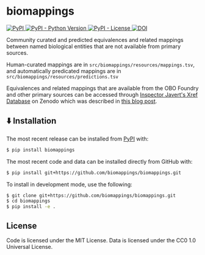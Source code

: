 # biomappings

<a href="https://pypi.org/project/biomappings">
    <img alt="PyPI" src="https://img.shields.io/pypi/v/biomappings" />
</a>
<a href="https://pypi.org/project/biomappings">
    <img alt="PyPI - Python Version" src="https://img.shields.io/pypi/pyversions/biomappings" />
</a>
<a href="https://github.com/biomappings/biomappings/blob/main/LICENSE">
    <img alt="PyPI - License" src="https://img.shields.io/pypi/l/biomappings" />
</a>
<a href="https://zenodo.org/badge/latestdoi/285352907">
    <img src="https://zenodo.org/badge/285352907.svg" alt="DOI">
</a>

Community curated and predicted equivalences and related mappings between named biological entities
that are not available from primary sources.

Human-curated mappings are in `src/biomappings/resources/mappings.tsv`, and
automatically predicated mappings are in `src/biomappings/resources/predictions.tsv`

Equivalences and related mappings that are available from the OBO Foundry and other
primary sources can be accessed through [Inspector Javert's Xref Database](https://zenodo.org/record/3757266)
on Zenodo which was described in [this blog post](https://cthoyt.com/2020/04/19/inspector-javerts-xref-database.html).

## ⬇️ Installation

The most recent release can be installed from
[PyPI](https://pypi.org/project/biomappings/) with:

```bash
$ pip install biomappings
```

The most recent code and data can be installed directly from
GitHub with:

```bash
$ pip install git+https://github.com/biomappings/biomappings.git
```

To install in development mode, use the following:

```bash
$ git clone git+https://github.com/biomappings/biomappings.git
$ cd biomappings
$ pip install -e .
```

## License

Code is licensed under the MIT License. Data is licensed under the CC0 1.0 Universal License.
